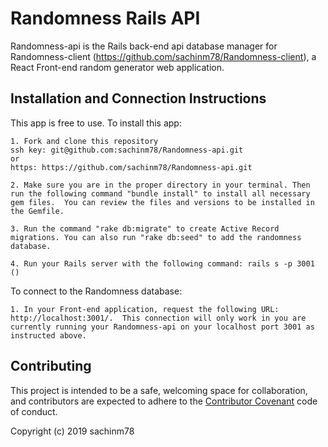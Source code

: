 # Randomness Rails API

Randomness-api is the Rails back-end api database manager for Randomness-client (https://github.com/sachinm78/Randomness-client), a React Front-end random generator web application.

## Installation and Connection Instructions

This app is free to use.  To install this app: 

    1. Fork and clone this repository 
    ssh key: git@github.com:sachinm78/Randomness-api.git
    or 
    https: https://github.com/sachinm78/Randomness-api.git
    
    2. Make sure you are in the proper directory in your terminal. Then run the following command "bundle install" to install all necessary gem files.  You can review the files and versions to be installed in the Gemfile.  
    
    3. Run the command "rake db:migrate" to create Active Record migrations. You can also run "rake db:seed" to add the randomness database.

    4. Run your Rails server with the following command: rails s -p 3001 ()

To connect to the Randomness database:

    1. In your Front-end application, request the following URL: http://localhost:3001/.  This connection will only work in you are currently running your Randomness-api on your localhost port 3001 as instructed above.

## Contributing

This project is intended to be a safe, welcoming space for collaboration, and contributors are expected to adhere to the [Contributor Covenant](http://contributor-covenant.org) code of conduct.

Copyright (c) 2019 sachinm78